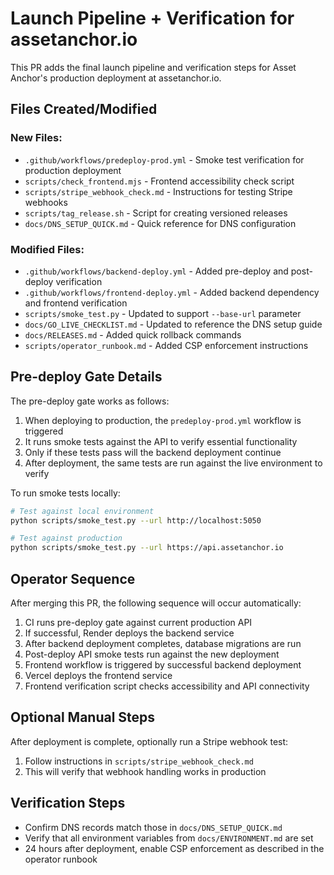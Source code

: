 # Launch Pipeline + Verification for assetanchor.io

This PR adds the final launch pipeline and verification steps for Asset Anchor's production deployment at assetanchor.io.

## Files Created/Modified

### New Files:
- `.github/workflows/predeploy-prod.yml` - Smoke test verification for production deployment
- `scripts/check_frontend.mjs` - Frontend accessibility check script
- `scripts/stripe_webhook_check.md` - Instructions for testing Stripe webhooks
- `scripts/tag_release.sh` - Script for creating versioned releases
- `docs/DNS_SETUP_QUICK.md` - Quick reference for DNS configuration

### Modified Files:
- `.github/workflows/backend-deploy.yml` - Added pre-deploy and post-deploy verification
- `.github/workflows/frontend-deploy.yml` - Added backend dependency and frontend verification
- `scripts/smoke_test.py` - Updated to support `--base-url` parameter
- `docs/GO_LIVE_CHECKLIST.md` - Updated to reference the DNS setup guide
- `docs/RELEASES.md` - Added quick rollback commands
- `scripts/operator_runbook.md` - Added CSP enforcement instructions

## Pre-deploy Gate Details

The pre-deploy gate works as follows:

1. When deploying to production, the `predeploy-prod.yml` workflow is triggered
2. It runs smoke tests against the API to verify essential functionality
3. Only if these tests pass will the backend deployment continue
4. After deployment, the same tests are run against the live environment to verify

To run smoke tests locally:

```bash
# Test against local environment
python scripts/smoke_test.py --url http://localhost:5050

# Test against production
python scripts/smoke_test.py --url https://api.assetanchor.io
```

## Operator Sequence

After merging this PR, the following sequence will occur automatically:

1. CI runs pre-deploy gate against current production API
2. If successful, Render deploys the backend service
3. After backend deployment completes, database migrations are run
4. Post-deploy API smoke tests run against the new deployment
5. Frontend workflow is triggered by successful backend deployment
6. Vercel deploys the frontend service
7. Frontend verification script checks accessibility and API connectivity

## Optional Manual Steps

After deployment is complete, optionally run a Stripe webhook test:

1. Follow instructions in `scripts/stripe_webhook_check.md`
2. This will verify that webhook handling works in production

## Verification Steps

- Confirm DNS records match those in `docs/DNS_SETUP_QUICK.md`
- Verify that all environment variables from `docs/ENVIRONMENT.md` are set
- 24 hours after deployment, enable CSP enforcement as described in the operator runbook
